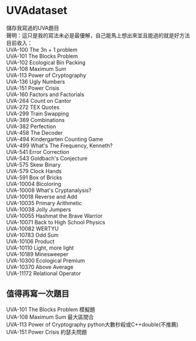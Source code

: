 # UVAdataset
儲存我寫過的UVA題目  
聲明：這只是我的寫法未必是最優解，自己能馬上想出來並且能過的就是好方法  
目前收入：  
UVA-100   The 3n + 1 problem  
UVA-101   The Blocks Problem  
UVA-102   Ecological Bin Packing  
UVA-108   Maximum Sum  
UVA-113   Power of Cryptography  
UVA-136   Ugly Numbers  
UVA-151   Power Crisis  
UVA-160   Factors and Factorials  
UVA-264   Count on Cantor  
UVA-272   TEX Quotes  
UVA-299   Train Swapping    
UVA-369   Combinations  
UVA-382   Perfection  
UVA-458   The Decoder  
UVA-494   Kindergarten Counting Game  
UVA-499   What's The Frequency, Kenneth?  
UVA-541   Error Correction  
UVA-543   Goldbach's Conjecture  
UVA-575   Skew Binary  
UVA-579   Clock Hands  
UVA-591   Box of Bricks  
UVA-10004 Bicoloring  
UVA-10008 What's Cryptanalysis?  
UVA-10018 Reverse and Add  
UVA-10035 Primary Arithmetic  
UVA-10038 Jolly Jumpers  
UVA-10055 Hashmat the Brave Warrior  
UVA-10071 Back to High School Physics  
UVA-10082 WERTYU  
UVA-10783 Odd Sum  
UVA-10106 Product  
UVA-10110 Light, more light  
UVA-10189 Minesweeper  
UVA-10300 Ecological Premium  
UVA-10370 Above Average  
UVA-11172 Relational Operator 

## 值得再寫一次題目
UVA-101   The Blocks Problem 模擬題  
UVA-108   Maximum Sum 最大區間合  
UVA-113   Power of Cryptography  python大數秒殺或C++double(不推薦)  
UVA-151   Power Crisis 約瑟夫問題  
